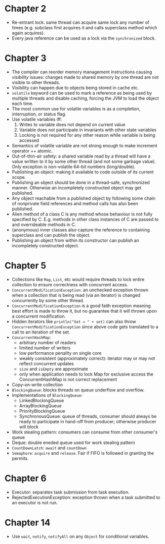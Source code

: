 # Chapter 2
- Re-entrant lock: same thread can acquire same lock any number of times (e.g.
  subclass first acquires it and calls superclass method which again acquires).
- Every java reference can be used as a lock via the `synchronized` block.

# Chapter 3
- The compiler can reorder memory management instructions causing *visibility*
  issues: changes made to shared memory by one thread are not visible to other
  threads.
- Visibility can happen due to objects being stored in cache etc.
- `volatile` keyword can be used to mark a reference as being used by multiple
  threads and disable caching, forcing the JVM to load the object each time.
- The most common use for volatile variables is as a completion, interruption,
  or status flag.
- Use volatile variables iff:
  1. Writes to variable does not depend on current value
  2. Variable does not participate in invariants with other state variables
  3. Locking is not required for any other reason while variable is being
     accessed
- Semantics of volatile variable are not strong enough to make increment
  operator ++ atomic.
- Out-of-thin-air safety: a shared variable read by a thread will have a value
  written to it by some other thread (and not some garbage value). Only
  exception is non-volatile 64-bit numbers (long/double).
- Publishing an object: making it available to code outside of its current
  scope.
- Publishing an object should be done in a thread-safe, synchronized manner.
  Otherwise an incompletely constructed object may get published.
- Any object reachable from a published object by following some chain of
  nonprivate field references and method calls has also been published.
- Alien method of a class C is any method whose behaviour is not fully
  specified by C. E.g. methods in other class instances of C are passed to and
  overrideable methods in C.
- (anonymous) inner classes also capture the reference to containing superclass
  and can publish the object.
- Publishing an object from within its constructor can publish an incompletely
  constructed object.

# Chapter 5
- Collections like `Map`, `List`, etc would require threads to lock entire
  collection to ensure correctness with concurrent access.
- `ConcurrentModificationException`: an unchecked exception thrown when a
  collection that is being read (via an iterator) is changed concurrently by
  some other thread.
- `ConcurrentModificationException` is a good faith exception meaning best
  effort is made to throw it, but no guarantee that it will thrown upon a
  concurrent modification.
- Hidden iterators like `println("Set = " + set)` can also throw
  `ConcurrentModificationException` since above code gets translated to a call
  to an iteration of the set.
- `ConcurrentHashMap`:
   + arbitrary number of readers
   + limited number of writers
   + low performance penality on single core
   + weakly consistent (approximately correct): iterator may or may not reflect
     concurrent updates
   + `size` and `isEmpty` are approximate
   + only when application needs to lock Map for exclusive access the
     ConcurrentHashMap is not correct replacement
- Copy-on-write collection
- `BlockingQueue`: blocks threads on queue underflow and overflow.
- Implementations of `BlockingQueue`:
   + LinkedBlockingQueue
   + ArrayBlockingQueue
   + PriorityBlockingQueue
   + SynchronousQueue: queue of threads, consumer should always be ready to
     participate in hand-off from producer; otherwise producer will block
- Work stealing pattern: consumers can consume from other consumer's queue
- Deque: double eneded queue used for work stealing pattern
- `CountDownLatch`: `await` and `countDown`
- `Semaphore`: `acquire` and `release`. Fair if FIFO is followed in granting
  the permits.

# Chapter 6
- Executor: separates task submission from task execution.
- RejectedExecutionException: exception thrown when a task submitted to an
  executor is not run.

# Chapter 14
- Use `wait`, `notify`, `notifyAll` on any `Object` for conditional variables.
